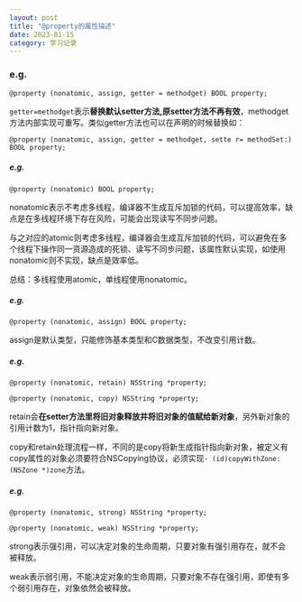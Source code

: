 ```yaml
---
layout: post
title: "@property的属性描述"
date: 2023-01-15
category: 学习记录
---
```




### e.g.

```
@property (nonatomic, assign, getter = methodget) BOOL property;
```

`getter=methodget`表示**替换默认setter方法,原setter方法不再有效**，methodget方法内部实现可重写。类似getter方法也可以在声明的时候替换如：

```
@property (nonatomic, assign, getter = methodget, sette r= methodSet:) BOOL property;
```

##### e.g.

```
@property (nonatomic) BOOL property;
```

nonatomic表示不考虑多线程，编译器不生成互斥加锁的代码，可以提高效率，缺点是在多线程环境下存在风险，可能会出现读写不同步问题。

与之对应的atomic则考虑多线程，编译器会生成互斥加锁的代码，可以避免在多个线程下操作同一资源造成的死锁、读写不同步问题，该属性默认实现，如使用nonatomic则不实现，缺点是效率低。

总结：多线程使用atomic，单线程使用nonatomic。

##### e.g.

```
@property (nonatomic, assign) BOOL property;
```

assign是默认类型，只能修饰基本类型和C数据类型，不改变引用计数。

##### e.g.

```
@property (nonatomic, retain) NSString *property;

@property (nonatomic, copy) NSString *property;
```

retain会**在setter方法里将旧对象释放并将旧对象的值赋给新对象**，另外新对象的引用计数为1，指针指向新对象。

copy和retain处理流程一样，不同的是copy将新生成指针指向新对象，被定义有copy属性的对象必须要符合NSCopying协议，必须实现`- (id)copyWithZone:(NSZone *)zone`方法。

##### e.g.

```
@property (nonatomic, strong) NSString *property;

@property (nonatomic, weak) NSString *property;
```

strong表示强引用，可以决定对象的生命周期，只要对象有强引用存在，就不会被释放。

weak表示弱引用，不能决定对象的生命周期，只要对象不存在强引用，即使有多个弱引用存在，对象依然会被释放。